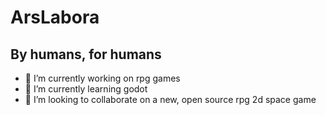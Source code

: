 # ArsLabora
## By humans, for humans

- 🔭 I’m currently working on rpg games
- 🌱 I’m currently learning godot
- 👯 I’m looking to collaborate on a new, open source rpg 2d space game

<!--
**arslabora/arslabora** is a ✨ _special_ ✨ repository because its `README.md` (this file) appears on your GitHub profile.

Here are some ideas to get you started:

- 🔭 I’m currently working on ...
- 🌱 I’m currently learning ...
- 👯 I’m looking to collaborate on ...
- 🤔 I’m looking for help with ...
- 💬 Ask me about ...
- 📫 How to reach me: ...
- 😄 Pronouns: ...
- ⚡ Fun fact: ...
-->
